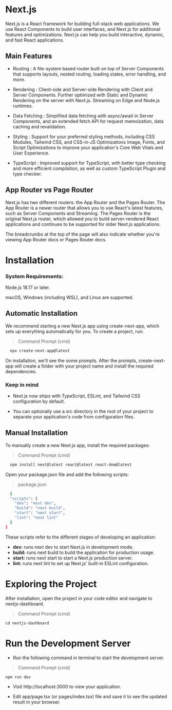 # Next.js

Next.js is a React framework for building full-stack web applications. We use React Components to build user interfaces, and Next.js for additional features and optimizations.
Next.js can help you build interactive, dynamic, and fast React applications.

## Main Features

- Routing :	A file-system based router built on top of Server Components that supports layouts, nested routing, loading states, error handling, and more.

- Rendering : Client-side and Server-side Rendering with Client and Server Components. Further optimized with Static and Dynamic Rendering on the server with Next.js. Streaming on Edge and Node.js runtimes.

- Data Fetching	: Simplified data fetching with async/await in Server Components, and an extended fetch API for request memoization, data caching and revalidation.

- Styling : Support for your preferred styling methods, including CSS Modules, Tailwind CSS, and CSS-in-JS
Optimizations	Image, Fonts, and Script Optimizations to improve your application's Core Web Vitals and User Experience.

- TypeScript : Improved support for TypeScript, with better type checking and more efficient compilation, as well as custom TypeScript Plugin and type checker.

## App Router vs Page Router

Next.js has two different routers: the App Router and the Pages Router. The App Router is a newer router that allows you to use React's latest features, such as Server Components and Streaming. The Pages Router is the original Next.js router, which allowed you to build server-rendered React applications and continues to be supported for older Next.js applications.

The breadcrumbs at the top of the page will also indicate whether you're viewing App Router docs or Pages Router docs.

# Installation

### System Requirements:
Node.js 18.17 or later.

macOS, Windows (including WSL), and Linux are supported.

## Automatic Installation
We recommend starting a new Next.js app using create-next-app, which sets up everything automatically for you. To create a project, run:

> Command Prompt (cmd)
```bash
  npx create-next-app@latest
```
On installation, we'll see the some prompts. After the prompts, create-next-app will create a folder with your project name and install the required dependencies.

### Keep in mind
- Next.js now ships with TypeScript, ESLint, and Tailwind CSS configuration by default.

- You can optionally use a src directory in the root of your project to separate your application's code from configuration files.

## Manual Installation
To manually create a new Next.js app, install the required packages:

> Command Prompt (cmd)
```bash
  npm install next@latest react@latest react-dom@latest
```

Open your package.json file and add the following scripts:

> package.json
```bash
  {
  "scripts": {
    "dev": "next dev",
    "build": "next build",
    "start": "next start",
    "lint": "next lint"
  }
}
```
These scripts refer to the different stages of developing an application:

- **dev:**  runs next dev to start Next.js in development mode.
- **build:**  runs next build to build the application for production usage.
- **start:**  runs next start to start a Next.js production server.
- **lint:**  runs next lint to set up Next.js' built-in ESLint configuration.

# Exploring the Project
After installation, open the project in your code editor and navigate to nextjs-dashboard.

> Command Prompt (cmd)
```
cd nextjs-dashboard
```

# Run the Development Server
* Run the following command in terminal to start the development server.

> Command Prompt (cmd)
```bash
npm run dev
```

* Visit http://localhost:3000 to view your application.

* Edit app/page.tsx (or pages/index.tsx) file and save it to see the updated result in your browser.